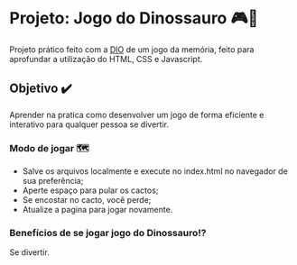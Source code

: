 # Projeto: Jogo do Dinossauro 🎮:crocodile:

Projeto prático feito com a [DIO](https://web.dio.me/home) de um jogo da memória, feito para aprofundar a utilização do HTML, CSS e Javascript.

## Objetivo ✔️

Aprender na pratica como desenvolver um jogo de forma eficiente e interativo para qualquer pessoa se divertir.

### Modo de jogar 🗺️

- Salve os arquivos localmente e execute no index.html no navegador de sua preferência;
- Aperte espaço para pular os cactos;
- Se encostar no cacto, você perde;
- Atualize a pagina para jogar novamente.

### Benefícios de se jogar jogo do Dinossauro⁉️

Se divertir.